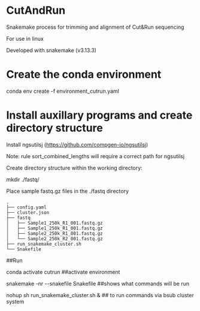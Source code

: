 # CutAndRun
Snakemake process for trimming and alignment of Cut&amp;Run sequencing

For use in linux

Developed with snakemake (v3.13.3)

# Create the conda environment 
conda env create -f environment_cutrun.yaml

# Install auxillary programs and create directory structure

Install ngsutilsj
(https://github.com/compgen-io/ngsutilsj)

Note: rule sort_combined_lengths will require a correct path for ngsutilsj

Create directory structure within the working directory:

mkdir ./fastq/

Place sample fastq.gz files in the ./fastq directory
```
.
├── config.yaml
├── cluster.json
├── fastq
│   ├── Sample1_250k_R1_001.fastq.gz
│   ├── Sample1_250k_R1_001.fastq.gz
│   ├── Sample2_250k_R1_001.fastq.gz
│   └── Sample2_250k_R2_001.fastq.gz
├── run_snakemake_cluster.sh
└── Snakefile
```
##Run 

conda activate cutrun ##activate environment

snakemake -nr --snakefile Snakefile ##shows what commands will be run

nohup sh run_snakemake_cluster.sh & ## to run commands via bsub cluster system
